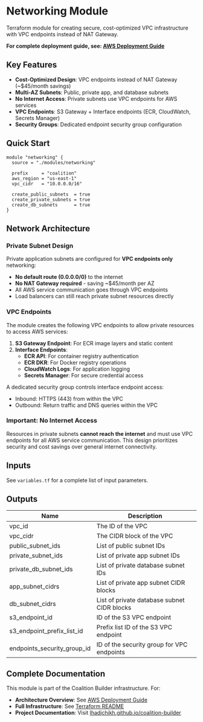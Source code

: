 # Networking Module

Terraform module for creating secure, cost-optimized VPC infrastructure with VPC endpoints instead of NAT Gateway.

**For complete deployment guide, see: [AWS Deployment Guide](../../../docs/deployment/aws.md)**

## Key Features

- **Cost-Optimized Design**: VPC endpoints instead of NAT Gateway (~$45/month savings)
- **Multi-AZ Subnets**: Public, private app, and database subnets
- **No Internet Access**: Private subnets use VPC endpoints for AWS services
- **VPC Endpoints**: S3 Gateway + Interface endpoints (ECR, CloudWatch, Secrets Manager)
- **Security Groups**: Dedicated endpoint security group configuration

## Quick Start

```hcl
module "networking" {
  source = "./modules/networking"

  prefix     = "coalition"
  aws_region = "us-east-1"
  vpc_cidr   = "10.0.0.0/16"

  create_public_subnets  = true
  create_private_subnets = true
  create_db_subnets      = true
}
```

## Network Architecture

### Private Subnet Design

Private application subnets are configured for **VPC endpoints only** networking:

- **No default route (0.0.0.0/0)** to the internet
- **No NAT Gateway required** - saving ~$45/month per AZ
- All AWS service communication goes through VPC endpoints
- Load balancers can still reach private subnet resources directly

### VPC Endpoints

The module creates the following VPC endpoints to allow private resources to access AWS services:

1. **S3 Gateway Endpoint**: For ECR image layers and static content
2. **Interface Endpoints**:
   - **ECR API**: For container registry authentication
   - **ECR DKR**: For Docker registry operations
   - **CloudWatch Logs**: For application logging
   - **Secrets Manager**: For secure credential access

A dedicated security group controls interface endpoint access:

- Inbound: HTTPS (443) from within the VPC
- Outbound: Return traffic and DNS queries within the VPC

### Important: No Internet Access

Resources in private subnets **cannot reach the internet** and must use VPC endpoints for all AWS service communication. This design prioritizes security and cost savings over general internet connectivity.

## Inputs

See `variables.tf` for a complete list of input parameters.

## Outputs

| Name                        | Description                                 |
| --------------------------- | ------------------------------------------- |
| vpc_id                      | The ID of the VPC                           |
| vpc_cidr                    | The CIDR block of the VPC                   |
| public_subnet_ids           | List of public subnet IDs                   |
| private_subnet_ids          | List of private app subnet IDs              |
| private_db_subnet_ids       | List of private database subnet IDs         |
| app_subnet_cidrs            | List of private app subnet CIDR blocks      |
| db_subnet_cidrs             | List of private database subnet CIDR blocks |
| s3_endpoint_id              | ID of the S3 VPC endpoint                   |
| s3_endpoint_prefix_list_id  | Prefix list ID of the S3 VPC endpoint       |
| endpoints_security_group_id | ID of the security group for VPC endpoints  |

## Complete Documentation

This module is part of the Coalition Builder infrastructure. For:

- **Architecture Overview**: See [AWS Deployment Guide](../../../docs/deployment/aws.md)
- **Full Infrastructure**: See [Terraform README](../../README.md)
- **Project Documentation**: Visit [lhadjchikh.github.io/coalition-builder](https://lhadjchikh.github.io/coalition-builder/)
